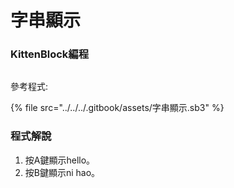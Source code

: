# 字串顯示

### KittenBlock編程

<figure><img src="https://files.gitbook.com/v0/b/gitbook-x-prod.appspot.com/o/spaces%2FsN6MlwBFbL3P67FzMMyL%2Fuploads%2FCtCoFqIhekEXV4NSHqkm%2Fimage.png?alt=media&#x26;token=258d701e-0e00-4e4d-9cf5-e9123c44c77e" alt=""><figcaption></figcaption></figure>

參考程式:

{% file src="../../../.gitbook/assets/字串顯示.sb3" %}

### 程式解說

1. 按A鍵顯示hello。
2. 按B鍵顯示ni hao。
